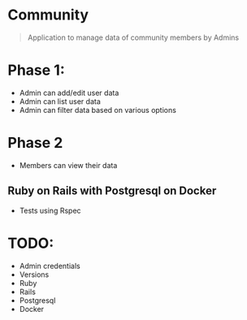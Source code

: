 # Community
> Application to manage data of community members by Admins

# Phase 1:
  * Admin can add/edit user data
  * Admin can list user data
  * Admin can filter data based on various options
# Phase 2
  * Members can view their data
  
## Ruby on Rails with Postgresql on Docker
* Tests using Rspec

# TODO:
*  Admin credentials
*  Versions
*  Ruby
*  Rails
*  Postgresql
*  Docker
